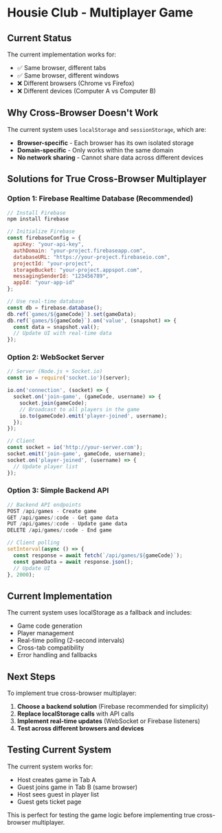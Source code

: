 # Housie Club - Multiplayer Game

## Current Status

The current implementation works for:
- ✅ Same browser, different tabs
- ✅ Same browser, different windows
- ❌ Different browsers (Chrome vs Firefox)
- ❌ Different devices (Computer A vs Computer B)

## Why Cross-Browser Doesn't Work

The current system uses `localStorage` and `sessionStorage`, which are:
- **Browser-specific** - Each browser has its own isolated storage
- **Domain-specific** - Only works within the same domain
- **No network sharing** - Cannot share data across different devices

## Solutions for True Cross-Browser Multiplayer

### Option 1: Firebase Realtime Database (Recommended)
```javascript
// Install Firebase
npm install firebase

// Initialize Firebase
const firebaseConfig = {
  apiKey: "your-api-key",
  authDomain: "your-project.firebaseapp.com",
  databaseURL: "https://your-project.firebaseio.com",
  projectId: "your-project",
  storageBucket: "your-project.appspot.com",
  messagingSenderId: "123456789",
  appId: "your-app-id"
};

// Use real-time database
const db = firebase.database();
db.ref(`games/${gameCode}`).set(gameData);
db.ref(`games/${gameCode}`).on('value', (snapshot) => {
  const data = snapshot.val();
  // Update UI with real-time data
});
```

### Option 2: WebSocket Server
```javascript
// Server (Node.js + Socket.io)
const io = require('socket.io')(server);

io.on('connection', (socket) => {
  socket.on('join-game', (gameCode, username) => {
    socket.join(gameCode);
    // Broadcast to all players in the game
    io.to(gameCode).emit('player-joined', username);
  });
});

// Client
const socket = io('http://your-server.com');
socket.emit('join-game', gameCode, username);
socket.on('player-joined', (username) => {
  // Update player list
});
```

### Option 3: Simple Backend API
```javascript
// Backend API endpoints
POST /api/games - Create game
GET /api/games/:code - Get game data
PUT /api/games/:code - Update game data
DELETE /api/games/:code - End game

// Client polling
setInterval(async () => {
  const response = await fetch(`/api/games/${gameCode}`);
  const gameData = await response.json();
  // Update UI
}, 2000);
```

## Current Implementation

The current system uses localStorage as a fallback and includes:
- Game code generation
- Player management
- Real-time polling (2-second intervals)
- Cross-tab compatibility
- Error handling and fallbacks

## Next Steps

To implement true cross-browser multiplayer:

1. **Choose a backend solution** (Firebase recommended for simplicity)
2. **Replace localStorage calls** with API calls
3. **Implement real-time updates** (WebSocket or Firebase listeners)
4. **Test across different browsers and devices**

## Testing Current System

The current system works for:
- Host creates game in Tab A
- Guest joins game in Tab B (same browser)
- Host sees guest in player list
- Guest gets ticket page

This is perfect for testing the game logic before implementing true cross-browser multiplayer. 